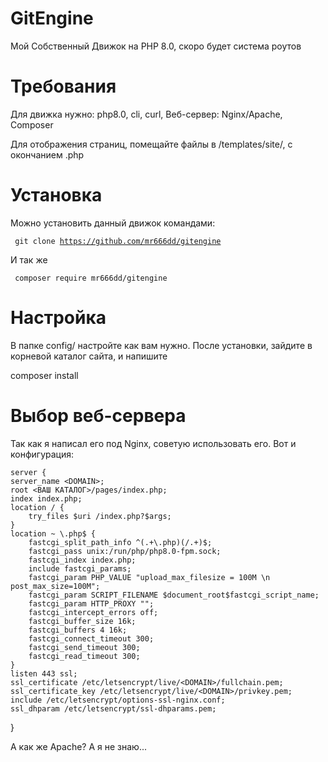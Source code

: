 # GitEngine
Мой Собственный Движок на PHP 8.0, скоро будет система роутов
# Требования
Для движка нужно: php8.0, cli, curl, Веб-сервер: Nginx/Apache, Composer

Для отображения страниц, помещайте файлы в /templates/site/, с окончанием .php

# Установка

Можно установить данный движок командами:

<code> git clone https://github.com/mr666dd/gitengine </code>

И так же

<code> composer require mr666dd/gitengine </code>

# Настройка
В папке config/ настройте как вам нужно. 
После установки, зайдите в корневой каталог сайта, и напишите

composer install

# Выбор веб-сервера

  Так как я написал его под Nginx, советую использовать его. Вот и конфигурация:
  
 
	
	server {
	server_name <DOMAIN>;
	root <ВАШ КАТАЛОГ>/pages/index.php;
	index index.php;
    location / {
        try_files $uri /index.php?$args;
    }
    location ~ \.php$ {
        fastcgi_split_path_info ^(.+\.php)(/.+)$;
        fastcgi_pass unix:/run/php/php8.0-fpm.sock;
        fastcgi_index index.php;
        include fastcgi_params;
        fastcgi_param PHP_VALUE "upload_max_filesize = 100M \n post_max_size=100M";
        fastcgi_param SCRIPT_FILENAME $document_root$fastcgi_script_name;
        fastcgi_param HTTP_PROXY "";
        fastcgi_intercept_errors off;
        fastcgi_buffer_size 16k;
        fastcgi_buffers 4 16k;
        fastcgi_connect_timeout 300;
        fastcgi_send_timeout 300;
        fastcgi_read_timeout 300;
    }
    listen 443 ssl; 
    ssl_certificate /etc/letsencrypt/live/<DOMAIN>/fullchain.pem; 
    ssl_certificate_key /etc/letsencrypt/live/<DOMAIN>/privkey.pem;
    include /etc/letsencrypt/options-ssl-nginx.conf;
    ssl_dhparam /etc/letsencrypt/ssl-dhparams.pem; 
}
	

А как же Apache? А я не знаю...
